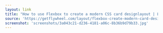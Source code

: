 ```yaml
---
layout: link
title: "How to use Flexbox to create a modern CSS card designlayout | Layout"
source: 'https://getflywheel.com/layout/flexbox-create-modern-card-design-layout/'
screenshot: 'screenshots/3a043c21-d236-4181-a06c-8b36b9d79b33.jpg'
---
```


